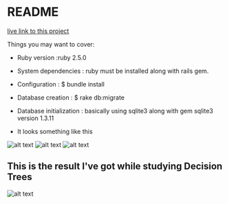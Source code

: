 # README

[live link to this project](http://eloquenceblog.herokuapp.com/)

Things you may want to cover:

* Ruby version :ruby 2.5.0

* System dependencies : ruby must be installed along with rails gem.

* Configuration : $ bundle install

* Database creation : $ rake db:migrate

* Database initialization : basically using sqlite3 along with gem sqlite3 version 1.3.11

* It looks something like this

![alt text](https://github.com/Sharmanidhi989/basic-image-upload/tree/master/screenshot/1.jpg)
![alt text](https://github.com/Sharmanidhi989/basic-image-upload/tree/master/screenshot/2.jpg)
![alt text](https://raw.githubusercontent.com/Sharmanidhi989/basic-image-upload/tree/master/screenshot/2.jpg)
## This is the result I've got while studying Decision Trees
![alt text](https://github.com/nkroker/machinelearningbeginner/blob/master/iris-1.jpg)
